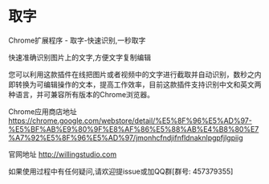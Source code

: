# 取字

Chrome扩展程序 - 取字-快速识别,一秒取字

快速准确识别图片上的文字,方便文字复制编辑

您可以利用这款插件在线把图片或者视频中的文字进行截取并自动识别，数秒之内即转换为可编辑操作的文本，提高工作效率，目前这款插件支持识别中文和英文两种语言，并可兼容所有版本的Chrome浏览器。

Chrome应用商店地址 https://chrome.google.com/webstore/detail/%E5%8F%96%E5%AD%97-%E5%BF%AB%E9%80%9F%E8%AF%86%E5%88%AB%E4%B8%80%E7%A7%92%E5%8F%96%E5%AD%97/jmonhcfndjifnfldnaknlpgpfjlgpiig

官网地址 http://willingstudio.com

如果使用过程中有任何疑问,请欢迎提issue或加QQ群[群号: 457379355]
